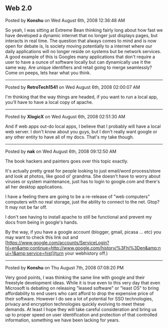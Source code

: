 ## Web 2.0
Posted by **Konshu** on Wed August 6th, 2008 12:36:48 AM

So yeah, I was sitting at Extreme Bean thinking fairly long about how fast we have developed a dynamic internet that no longer just displays pages, but interacts in real time. The question that always comes to mind and is now open for debate is, Is society moving potentially to a internet where our daily applications will no longer reside on systems but be network services. A good example of this is Googles many applications that don't require a user to have a ounce of software locally but can dynamically use it the same way. Are unique identifiers and retail going to merge seamlessly? Come on peeps, lets hear what you think.

--------------------------------------------------------------------------------

Posted by **RetroTech1541** on Wed August 6th, 2008 02:00:07 AM

I'm thinking that the way things are headed, if you want to run a local app, you'll have to have a local copy of apache.

--------------------------------------------------------------------------------

Posted by **XlogicX** on Wed August 6th, 2008 02:51:30 AM

And if web apps out-do local apps, I believe that I probably will have a local web server. I don't know about you guys, but I don't really want google or any other entity to have all of my docs. That's my take though.

--------------------------------------------------------------------------------

Posted by **nak** on Wed August 6th, 2008 09:12:50 AM

The book hackers and painters goes over this topic exactly.

It's actually pretty great for people looking to just email/word process/store and look at photos, like good ol' grandma.  She doesn't have to worry about viruses or system maintenance, just has to login to google.com and there's all her desktop applications.

I have a feeling there are going to be a re-release of "web computers" computers with no real storage, just the ability to connect to the net.  Gtop?  It may not be far off.

I don't see having to install apache to still be functional and prevent my docs from being in google's hands.

By the way, if you have a google account (blogger, gmail, picasa ... etc) you may want to check this link out and [https://www.google.com/accounts/ServiceLogin?hl=en&amp;continue=http://www.google.com/history/%3Fhl%3Den&amp;nui=1&amp;service=hist](turn your webhistory off.)

--------------------------------------------------------------------------------

Posted by **Konshu** on Thu August 7th, 2008 07:08:20 PM

Very good points, I was thinking the same line with google and their freestyle development ideas. While it is true even to this very day that even Microsoft is debating on releasing "leased software" or "least OS" to bring affordability to end users who cant afford to drop the expensive price of their software. However I do see a lot of potential for SSO technologies, privacy and encryption technologies quickly evolving to meet these demands. At least I hope they will take careful consideration and bring us up to proper speed on user identification and protection of that controlled information, something we have been lacking for years.
